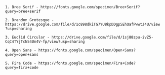 ```1. Bree Serif - https://fonts.google.com/specimen/Bree+Serif?query=bree+serif```

```2. Brandon Grotesque - https://drive.google.com/file/d/1c898dkiTG7YU8kpDDgp5EhQafPwwtJ4U/view?usp=sharing```

```3. Euclid Circular - https://drive.google.com/file/d/1sj88zpu-ivZ5-CqC4TYjTcNS4Un4V-fp/view?usp=sharing```

```4. Open Sans - https://fonts.google.com/specimen/Open+Sans?query=open+sans```

```5. Fira Code - https://fonts.google.com/specimen/Fira+Code?query=fira+code```
